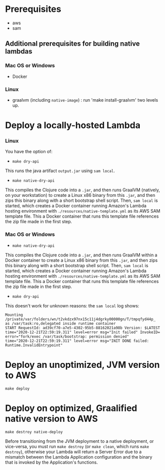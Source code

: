 # Prerequisites

- aws
- sam

## Additional prerequisites for building native lambdas

### Mac OS or Windows

- Docker

### Linux

- graalvm (including `native-image`) : run 'make install-graalvm' two levels up.


# Deploy a locally-hosted Lambda

### Linux

You have the option of:

- `make dry-api`

This runs the java artifact `output.jar` using `sam local`.

- `make native-dry-api`

This compiles the Clojure code into a `.jar`, and then runs GraalVM
(natively, on your workstation) to create a Linux x86 binary from this
`.jar`, and then zips this binary along with a short bootstrap shell
script. Then, `sam local` is started, which creates a Docker container running
Amazon's Lambda hosting environment with `./resources/native-template.yml` as its AWS SAM template file. This 
a Docker container that runs this template file references the zip file made in the first step.

### Mac OS or Windows

- `make native-dry-api`

This compiles the Clojure code into a `.jar`, and then runs GraalVM
within a Docker container to create a Linux x86 binary from this
`.jar`, and then zips this binary along with a short bootstrap shell
script. Then, `sam local` is started, which creates a Docker container running
Amazon's Lambda hosting environment with `./resources/native-template.yml` as its AWS SAM template file. This 
a Docker container that runs this template file references the zip file made in the first step.

- `make dry-api` 

This doesn't work for unknown reasons: the `sam local` log shows:

```
Mounting /private/var/folders/wn/t2vkdzx97nx15c11j4dgrky00000gn/T/tmpqfyd44p_ as /var/task:ro,delegated inside runtime container
START RequestId: ad39cf70-a7e5-4302-95b5-88162021a98b Version: $LATEST
time="2020-12-21T22:59:19.311" level=error msg="Init failed" InvokeID= error="fork/exec /var/task/bootstrap: permission denied"
time="2020-12-21T22:59:19.311" level=error msg="INIT DONE failed: Runtime.InvalidEntrypoint"
```
# Deploy an unoptimized, JVM version to AWS

```
make deploy
```

# Deploy on optimized, Graalified native version to AWS

```
make destroy native-deploy
```

Before transitioning from the JVM deployment to a native deployment,
or vice-versa, you must run `make destroy` (or `make clean`, which
runs `make destroy`), otherwise your Lambda will return a Server Error
due to a mismatch between the Lambda Application configuration and the
binary that is invoked by the Application's functions.
